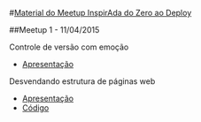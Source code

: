 
#[Material do Meetup InspirAda do Zero ao Deploy](http://inspiradanacomputacao.github.io/do-zero-ao-deploy/)

##Meetup 1 - 11/04/2015

Controle de versão com emoção
- [Apresentação](http://slides.com/lidianemonteiro/controle-de-versao)

Desvendando estrutura de páginas web
- [Apresentação](http://pt.slideshare.net/mymartinss/html-46959835)
- [Código](https://github.com/inspiradanacomputacao/meetup-inspirada-do-zero-ao-deploy/tree/master/meetupizd1)

